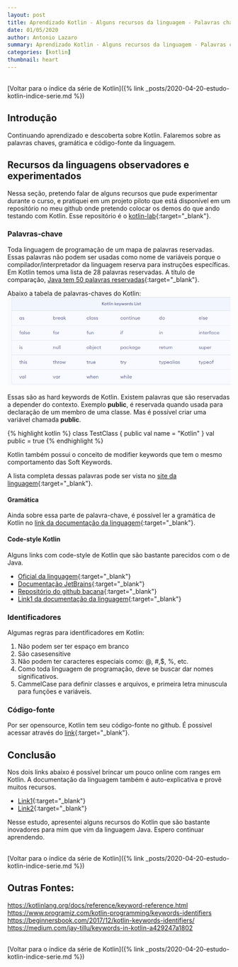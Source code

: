 ```yaml
---
layout: post
title: Aprendizado Kotlin - Alguns recursos da linguagem - Palavras chaves, identificadores, gramática e código-fonte da linguagem
date: 01/05/2020
author: Antonio Lazaro
summary: Aprendizado Kotlin - Alguns recursos da linguagem - Palavras chaves, identificadores, gramática e código-fonte da linguagem
categories: [kotlin]
thumbnail: heart
---
```


<br/>
[Voltar para o índice da série de Kotlin]({% link _posts/2020-04-20-estudo-kotlin-indice-serie.md %})

## Introdução

Continuando aprendizado e descoberta sobre Kotlin. Falaremos sobre as palavras chaves, gramática e código-fonte da linguagem.

## Recursos da linguagens observadores e experimentados

Nessa seção, pretendo falar de alguns recursos que pude experimentar durante o curso, e pratiquei em um projeto piloto que está disponível em um repositório no meu github onde pretendo colocar os demos do que ando testando com Kotlin. Esse repositório é o [kotlin-lab](https://github.com/antoniolazaro/kotlin-lab){:target="\_blank"}.

### Palavras-chave

Toda linguagem de programação de um mapa de palavras reservadas. Essas palavras não podem ser usadas como nome de variáveis porque o compilador/interpretador da linguagem reserva para instruções específicas. Em Kotlin temos uma lista de 28 palavras reservadas. A título de comparação, [Java tem 50 palavras reservadas](https://docs.oracle.com/javase/tutorial/java/nutsandbolts/_keywords.html){:target="\_blank"}.

Abaixo a tabela de palavras-chaves do Kotlin:
![](/static/img/kotlin/keywords.png)

Essas são as hard keywords de Kotlin. Existem palavras que são reservadas a depender do contexto. Exemplo **public**, é reservada quando usada para declaração de um membro de uma classe. Mas é possível criar uma variável chamada **public**.

{% highlight kotlin %}
class TestClass {
public val name = "Kotlin"
}
val public = true
{% endhighlight %}

Kotlin também possui o conceito de modifier keywords que tem o mesmo comportamento das Soft Keywords.

A lista completa dessas palavras pode ser vista no [site da linguagem](https://kotlinlang.org/docs/reference/keyword-reference.html){:target="\_blank"}.

#### Gramática

Ainda sobre essa parte de palavra-chave, é possível ler a gramática de Kotlin no [link da documentação da linguagem](https://kotlinlang.org/docs/reference/grammar.html){:target="\_blank"}.

#### Code-style Kotlin

Alguns links com code-style de Kotlin que são bastante parecidos com o de Java.

- [Oficial da linguagem](https://kotlinlang.org/docs/reference/coding-conventions.html){:target="\_blank"}
- [Documentação JetBrains](https://www.jetbrains.com/help/idea/code-style-kotlin.html#){:target="\_blank"}
- [Repositório do github bacana](https://github.com/raywenderlich/kotlin-style-guide){:target="\_blank"}
- [Link1 da documentação da linguagem](https://kotlinlang.org/docs/reference/code-style-migration-guide.html){:target="\_blank"}

### Identificadores

Algumas regras para identificadores em Kotlin:

1. Não podem ser ter espaço em branco
1. São casesensitive
1. Não podem ter caracteres especiais como: @, #,\$, %, etc.
1. Como toda linguagem de programação, deve se buscar dar nomes significativos.
1. CammelCase para definir classes e arquivos, e primeira letra minuscula para funções e variáveis.

### Código-fonte

Por ser opensource, Kotlin tem seu código-fonte no github. É possível acessar através do [link](https://github.com/JetBrains/kotlin){:target="\_blank"}.

## Conclusão

Nos dois links abaixo é possível brincar um pouco online com ranges em Kotlin. A documentação da linguagem também é auto-explicativa e provê muitos recursos.

- [Link1](https://try.kotlinlang.org/#/Examples/Basic%20syntax%20walk-through/Use%20ranges%20and%20in/Use%20ranges%20and%20in.kt){:target="\_blank"}
- [Link2](https://try.kotlinlang.org/#/Kotlin%20Koans/Conventions/In%20range/Task.kt){:target="\_blank"}

Nesse estudo, apresentei alguns recursos do Kotlin que são bastante inovadores para mim que vim da linguagem Java. Espero continuar aprendendo.

<br/>
[Voltar para o índice da série de Kotlin]({% link _posts/2020-04-20-estudo-kotlin-indice-serie.md %})

## Outras Fontes:

https://kotlinlang.org/docs/reference/keyword-reference.html
https://www.programiz.com/kotlin-programming/keywords-identifiers
https://beginnersbook.com/2017/12/kotlin-keywords-identifiers/
https://medium.com/jay-tillu/keywords-in-kotlin-a429247a1802

<br/>
[Voltar para o índice da série de Kotlin]({% link _posts/2020-04-20-estudo-kotlin-indice-serie.md %})
